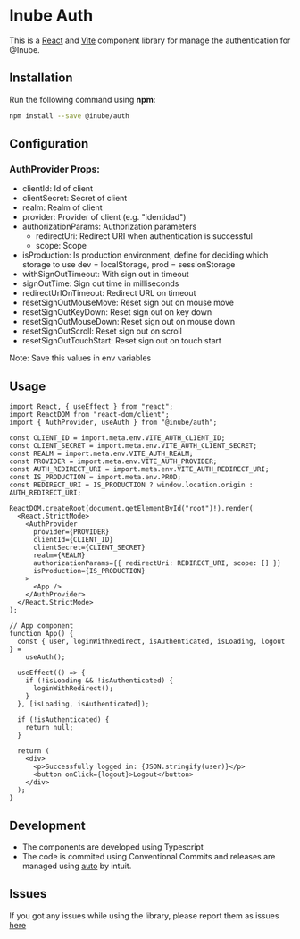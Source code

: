 # Inube Auth

This is a [React](https://reactjs.org/) and [Vite](https://vitejs.dev/) component library for manage the authentication for @Inube.

## Installation

Run the following command using **npm**:

```bash
npm install --save @inube/auth
```

## Configuration

### AuthProvider Props:

- clientId: Id of client
- clientSecret: Secret of client
- realm: Realm of client
- provider: Provider of client (e.g. "identidad")
- authorizationParams: Authorization parameters
  - redirectUri: Redirect URI when authentication is successful
  - scope: Scope
- isProduction: Is production environment, define for deciding which storage to use dev = localStorage, prod = sessionStorage
- withSignOutTimeout: With sign out in timeout
- signOutTime: Sign out time in milliseconds
- redirectUrlOnTimeout: Redirect URL on timeout
- resetSignOutMouseMove: Reset sign out on mouse move
- resetSignOutKeyDown: Reset sign out on key down
- resetSignOutMouseDown: Reset sign out on mouse down
- resetSignOutScroll: Reset sign out on scroll
- resetSignOutTouchStart: Reset sign out on touch start

Note: Save this values in env variables

## Usage

```tsx
import React, { useEffect } from "react";
import ReactDOM from "react-dom/client";
import { AuthProvider, useAuth } from "@inube/auth";

const CLIENT_ID = import.meta.env.VITE_AUTH_CLIENT_ID;
const CLIENT_SECRET = import.meta.env.VITE_AUTH_CLIENT_SECRET;
const REALM = import.meta.env.VITE_AUTH_REALM;
const PROVIDER = import.meta.env.VITE_AUTH_PROVIDER;
const AUTH_REDIRECT_URI = import.meta.env.VITE_AUTH_REDIRECT_URI;
const IS_PRODUCTION = import.meta.env.PROD;
const REDIRECT_URI = IS_PRODUCTION ? window.location.origin : AUTH_REDIRECT_URI;

ReactDOM.createRoot(document.getElementById("root")!).render(
  <React.StrictMode>
    <AuthProvider
      provider={PROVIDER}
      clientId={CLIENT_ID}
      clientSecret={CLIENT_SECRET}
      realm={REALM}
      authorizationParams={{ redirectUri: REDIRECT_URI, scope: [] }}
      isProduction={IS_PRODUCTION}
    >
      <App />
    </AuthProvider>
  </React.StrictMode>
);

// App component
function App() {
  const { user, loginWithRedirect, isAuthenticated, isLoading, logout } =
    useAuth();

  useEffect(() => {
    if (!isLoading && !isAuthenticated) {
      loginWithRedirect();
    }
  }, [isLoading, isAuthenticated]);

  if (!isAuthenticated) {
    return null;
  }

  return (
    <div>
      <p>Successfully logged in: {JSON.stringify(user)}</p>
      <button onClick={logout}>Logout</button>
    </div>
  );
}
```

## Development

- The components are developed using Typescript
- The code is commited using Conventional Commits and releases are managed using [auto](https://intuit.github.io/auto/) by intuit.

## Issues

If you got any issues while using the library, please report them as issues [here](https://github.com/selsa-inube/auth/issues)
